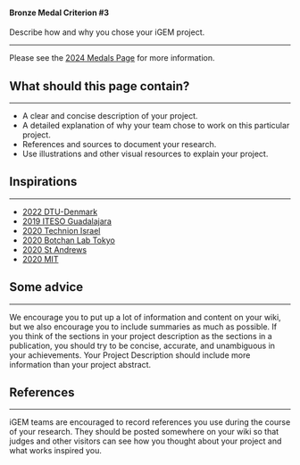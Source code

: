 #### Bronze Medal Criterion \#3

Describe how and why you chose your iGEM project.

---

Please see the [2024 Medals Page](https://competition.igem.org/judging/medals)
for more information.

## What should this page contain?

---

-   A clear and concise description of your project.
-   A detailed explanation of why your team chose to work on this particular
    project.
-   References and sources to document your research.
-   Use illustrations and other visual resources to explain your project.

## Inspirations

---

-   [2022 DTU-Denmark](https://2022.igem.wiki/dtu-denmark/description)
-   [2019 ITESO Guadalajara](https://2019.igem.org/Team:ITESO_Guadalajara/Description)
-   [2020 Technion Israel](https://2020.igem.org/Team:Technion-Israel/Description)
-   [2020 Botchan Lab Tokyo](https://2020.igem.org/Team:Botchan_Lab_Tokyo/Description)
-   [2020 St Andrews](https://2020.igem.org/Team:St_Andrews/Description)
-   [2020 MIT](https://2020.igem.org/Team:MIT/Description)

## Some advice

---

We encourage you to put up a lot of information and content on your wiki, but we
also encourage you to include summaries as much as possible. If you think of the
sections in your project description as the sections in a publication, you
should try to be concise, accurate, and unambiguous in your achievements. Your
Project Description should include more information than your project abstract.

## References

---

iGEM teams are encouraged to record references you use during the course of your
research. They should be posted somewhere on your wiki so that judges and other
visitors can see how you thought about your project and what works inspired you.
